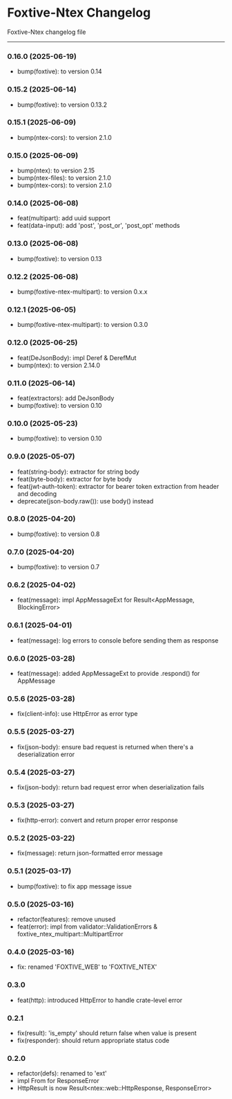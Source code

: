 # Foxtive-Ntex Changelog
Foxtive-Ntex changelog file 

------

### 0.16.0 (2025-06-19)
* bump(foxtive): to version 0.14

### 0.15.2 (2025-06-14)
* bump(foxtive): to version 0.13.2

### 0.15.1 (2025-06-09)
* bump(ntex-cors): to version 2.1.0

### 0.15.0 (2025-06-09)
* bump(ntex): to version 2.15
* bump(ntex-files): to version 2.1.0
* bump(ntex-cors): to version 2.1.0

### 0.14.0 (2025-06-08)
* feat(multipart): add uuid support
* feat(data-input): add 'post', 'post_or', 'post_opt' methods

### 0.13.0 (2025-06-08)
* bump(foxtive): to version 0.13

### 0.12.2 (2025-06-08)
* bump(foxtive-ntex-multipart): to version 0.x.x

### 0.12.1 (2025-06-05)
* bump(foxtive-ntex-multipart): to version 0.3.0

### 0.12.0 (2025-06-25)
* feat(DeJsonBody): impl Deref & DerefMut
* bump(ntex): to version 2.14.0

### 0.11.0 (2025-06-14)
* feat(extractors): add DeJsonBody
* bump(foxtive): to version 0.10

### 0.10.0 (2025-05-23)
* bump(foxtive): to version 0.10

### 0.9.0 (2025-05-07)
* feat(string-body): extractor for string body
* feat(byte-body): extractor for byte body
* feat(jwt-auth-token): extractor for bearer token extraction from header and decoding
* deprecate(json-body.raw()): use body() instead

### 0.8.0 (2025-04-20)
* bump(foxtive): to version 0.8

### 0.7.0 (2025-04-20)
* bump(foxtive): to version 0.7

### 0.6.2 (2025-04-02)
* feat(message): impl AppMessageExt for Result<AppMessage, BlockingError<AppMessage>>

### 0.6.1 (2025-04-01)
* feat(message): log errors to console before sending them as response

### 0.6.0 (2025-03-28)
* feat(message): added AppMessageExt to provide .respond() for AppMessage

### 0.5.6 (2025-03-28)
* fix(client-info): use HttpError as error type

### 0.5.5 (2025-03-27)
* fix(json-body): ensure bad request is returned when there's a deserialization error

### 0.5.4 (2025-03-27)
* fix(json-body): return bad request error when deserialization fails

### 0.5.3 (2025-03-27)
* fix(http-error): convert and return proper error response

### 0.5.2 (2025-03-22)
* fix(message): return json-formatted error message

### 0.5.1 (2025-03-17)
* bump(foxtive): to fix app message issue

### 0.5.0 (2025-03-16)
* refactor(features): remove unused
* feat(error): impl from validator::ValidationErrors & foxtive_ntex_multipart::MultipartError

### 0.4.0 (2025-03-16)
* fix: renamed 'FOXTIVE_WEB' to 'FOXTIVE_NTEX'

### 0.3.0
* feat(http): introduced HttpError to handle crate-level error

### 0.2.1
* fix(result): 'is_empty' should return false when value is present
* fix(responder): should return appropriate status code

### 0.2.0
* refactor(defs): renamed to 'ext'
* impl From<Error> for ResponseError
* HttpResult is now Result<ntex::web::HttpResponse, ResponseError>

